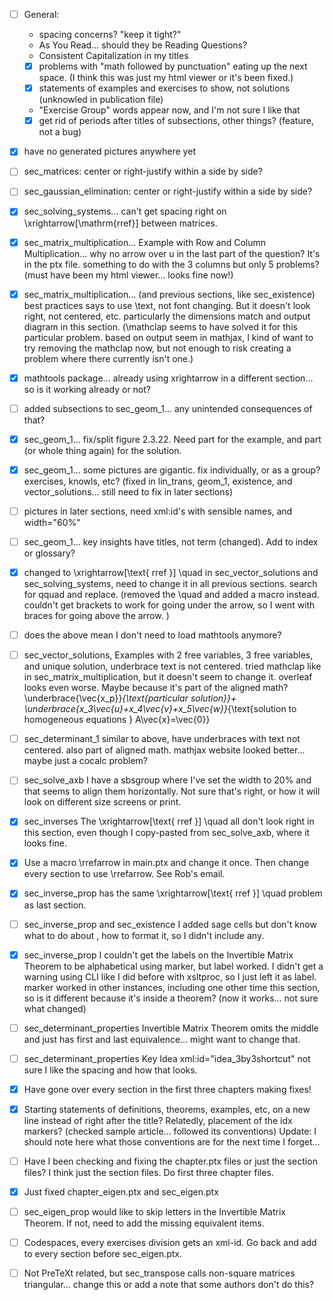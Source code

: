 - [ ] General: 
  - spacing concerns?  "keep it tight?"
  - As You Read... should they be Reading Questions?
  - Consistent Capitalization in my titles
  - [x] problems with "math followed by punctuation" eating up the next space. (I think this was just my html viewer or it's been fixed.)
  - [x] statements of examples and exercises to show, not solutions (unknowled in publication file)
  - "Exercise Group" words appear now, and I'm not sure I like that
  - [x] get rid of periods after titles of subsections, other things? (feature, not a bug)

- [x] have no generated pictures anywhere yet

- [ ] sec_matrices: center or right-justify within a side by side?

- [ ] sec_gaussian_elimination: center or right-justify within a side by side?

- [x] sec_solving_systems... can't get spacing right on \xrightarrow[\mathrm{rref}] between matrices. 

- [x] sec_matrix_multiplication... Example with Row and Column Multiplication... why no arrow over u in the last part of the question?  It's in the ptx file.  something to do with the 3 columns but only 5 problems? (must have been my html viewer... looks fine now!)

- [x] sec_matrix_multiplication... (and previous sections, like sec_existence) best practices says to use \text, not font changing.  But it doesn't look right, not centered, etc.  particularly the dimensions match and output diagram in this section. (\mathclap seems to have solved it for this particular problem. based on output seem in mathjax, I kind of want to try removing the mathclap now, but not enough to risk creating a problem where there currently isn't one.)  

- [x] mathtools package... already using xrightarrow in a different section... so is it working already or not?

- [ ] added subsections to sec_geom_1... any unintended consequences of that?

- [x] sec_geom_1... fix/split figure 2.3.22.  Need part for the example, and part (or whole thing again) for the solution.

- [x] sec_geom_1... some pictures are gigantic.  fix individually, or as a group?  exercises, knowls, etc? (fixed in lin_trans, geom_1, existence, and vector_solutions... still need to fix in later sections)

- [ ] pictures in later sections, need xml:id's with sensible names, and width="60%"

- [ ] sec_geom_1... key insights have titles, not term (changed).  Add to index or glossary?

- [x] changed to \xrightarrow[\text{  rref  }] \quad in sec_vector_solutions and sec_solving_systems, need to change it in all previous sections.  search for qquad and replace. (removed the \quad and added a macro instead.  couldn't get brackets to work for going under the arrow, so I went with braces for going above the arrow. )

- [ ] does the above mean I don't need to load mathtools anymore?

- [ ] sec_vector_solutions, Examples with 2 free variables, 3 free variables, and unique solution, underbrace text is not centered.  tried mathclap like in sec_matrix_multiplication, but it doesn't seem to change it.  overleaf looks even worse.  Maybe because it's part of the aligned math?  \underbrace{\vec{x_p}}_{\text{particular solution}}+ \underbrace{x_3\vec{u}+x_4\vec{v}+x_5\vec{w}}_{\text{solution to homogeneous equations } A\vec{x}=\vec{0}}

- [ ] sec_determinant_1 similar to above, have underbraces with text not centered.  also part of aligned math.  mathjax website looked better... maybe just a cocalc problem?

- [ ] sec_solve_axb I have a sbsgroup where I've set the width to 20% and that seems to align them horizontally.  Not sure that's right, or how it will look on different size screens or print.  

- [x] sec_inverses The \xrightarrow[\text{ rref }] \quad all don't look right in this section, even though I copy-pasted from sec_solve_axb, where it looks fine.  

- [x] Use a macro \rrefarrow in main.ptx and change it once.  Then change every section to use \rrefarrow.  See Rob's email.  

- [x] sec_inverse_prop has the same \xrightarrow[\text{ rref }] \quad problem as last section. 

- [ ] sec_inverse_prop and sec_existence I added sage cells but don't know what to do about <output>, how to format it, so I didn't include any. 

- [x] sec_inverse_prop I couldn't get the labels on the Invertible Matrix Theorem to be alphabetical using marker, but label worked.  I didn't get a warning using CLI like I did before with xsltproc, so I just left it as label.  marker worked in other instances, including one other time this section, so is it different because it's inside a theorem? (now it works... not sure what changed)
  
- [ ] sec_determinant_properties Invertible Matrix Theorem omits the middle and just has first and last equivalence... might want to change that.
  
- [ ] sec_determinant_properties Key Idea xml:id="idea_3by3shortcut" not sure I like the spacing and how that looks.

- [x] Have gone over every section in the first three chapters making fixes!
  
- [x] Starting statements of definitions, theorems, examples, etc, on a new line instead of right after the title?  Relatedly, placement of the idx markers? (checked sample article... followed its conventions) Update: I should note here what those conventions are for the next time I forget...

- [ ] Have I been checking and fixing the chapter.ptx files or just the section files? I think just the section files. Do first three chapter files.

- [x] Just fixed chapter_eigen.ptx and sec_eigen.ptx  

- [ ] sec_eigen_prop would like to skip letters in the Invertible Matrix Theorem.  If not, need to add the missing equivalent items.

- [ ]  Codespaces, every exercises division gets an xml-id.  Go back and add to every section before sec_eigen.ptx.
  
- [ ] Not PreTeXt related, but sec_transpose calls non-square matrices triangular... change this or add a note that some authors don't do this?

